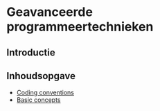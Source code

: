 # Geavanceerde programmeertechnieken

## Introductie



## Inhoudsopgave

* [Coding conventions](/cpp/conventions)
* [Basic concepts](/cpp/basic)

